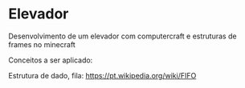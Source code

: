 # Elevador
Desenvolvimento de um elevador com computercraft e estruturas de frames no minecraft

Conceitos a ser aplicado:

Estrutura de dado, fila: https://pt.wikipedia.org/wiki/FIFO
